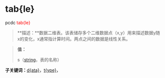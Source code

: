 # tab{le}
pcdc <span style='color: red;'>tab{le}</span>
> **描述：**数据二维表。该表储存多个二维数据点（x,y）用来描述数据y随x的变化，x通常指计算时间。两点之间的数据是线性关系。

> 
> **值：**
> 
> s（[string](数据类型/string/)，表的名称）

**子关键词：**[d{ata}](tab{le}/d{ata}/)，[t{ype}](tab{le}/t{ype}/)，
